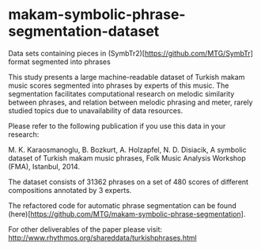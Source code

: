# makam-symbolic-phrase-segmentation-dataset
Data sets containing pieces in (SymbTr2)[https://github.com/MTG/SymbTr] format segmented into phrases

This study presents a large machine-readable dataset of Turkish makam music scores segmented into phrases by experts of this music. The segmentation facilitates computational research on melodic similarity between phrases, and relation between melodic phrasing and meter, rarely studied topics due to unavailability of data resources.

Please refer to the following publication if you use this data in your research:

M. K. Karaosmanoglu, B. Bozkurt, A. Holzapfel, N. D. Disiacik, A symbolic dataset of Turkish makam music phrases, Folk Music Analysis Workshop (FMA), Istanbul, 2014.

The dataset consists of 31362 phrases on a set of 480 scores of different compositions annotated by 3 experts. 

The refactored code for automatic phrase segmentation can be found (here)[https://github.com/MTG/makam-symbolic-phrase-segmentation].

For other deliverables of the paper please visit:
http://www.rhythmos.org/shareddata/turkishphrases.html